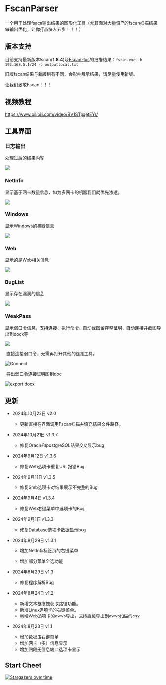 # FscanParser
 一个用于处理fsacn输出结果的图形化工具（尤其面对大量资产的fscan扫描结果做输出优化，让你打点快人五步！！！）

## 版本支持
目前支持最新版本fscan(**1.8.4**)及[FscanPlus](https://github.com/teamdArk5/FscanPlus)的扫描结果：`fscan.exe -h 192.168.5.1/24 -o outputlocal.txt`

旧版fscan结果与新版稍有不同，会影响展示结果，请尽量使用新版。

让我们致敬Fscan！！！

## 视频教程

https://www.bilibili.com/video/BV1STpgetEYr/

## 工具界面

### 日志输出

处理过后的结果内容

![](images/Log.png)

### NetInfo

显示基于网卡数量信息，如为多网卡的机器我们就优先渗透。

![](images/NetInfo.png)

### Windows

显示Windows的机器信息

![](images/Windows.png)

### Web

显示的是Web相关信息

![](images/Web.png)



### BugList

显示存在漏洞的信息

![](images/BugList.png)

### WeakPass

显示弱口令信息，支持连接、执行命令、自动截图留存整证明、自动连接并截图导出到docx等

![](images/WeakPass.png)

​	直接连接弱口令，无需再打开其他的连接工具。

![Connect](images/Connection.png)

​	导出弱口令连接证明图到doc

![export docx](images/exportDocx.png)

## 更新
* 2024年10月23日 v2.0
  * 更新直接在界面调用Fscan扫描并填充结果文件路径。
  
* 2024年10月21日 v1.3.7
  * 修复Oracle和postgreSQL结果交叉显示bug

* 2024年9月12日	v1.3.6
  * 修复Web选项卡重复URL报错Bug

* 2024年9月11日 v1.3.5
  * 修复Smb选项卡对结果展示不完整的Bug

* 2024年9月4日 v1.3.4
  * 修复Web右键菜单中选项卡的Bug

* 2024年9月1日 v1.3.3
  * 修复Database选项卡数据显示bug

* 2024年8月29日 v1.3.1
  * 增加NetInfo标签页的右键菜单

  * 增加部分菜单全选功能

* 2024年8月29日 v1.3
  * 修复程序解析Bug

* 2024年8月24日 v1.2
  * 新增文本框拖拽获取路径功能。
  * 新增Linux选项卡的右键菜单。
  * 新增Web选项卡的awvs导出，支持直接导出到awvs扫描的csv
* 2024年8月23日 v1.1
  * 增加数据库右键菜单
  * 增加网卡（多）信息显示
  * 增加网段无信息端口选项卡显示



## Start Cheet

 [![Stargazers over time](https://starchart.cc/teamdArk5/FscanParser.svg?variant=adaptive)](https://starchart.cc/teamdArk5/FscanParser)